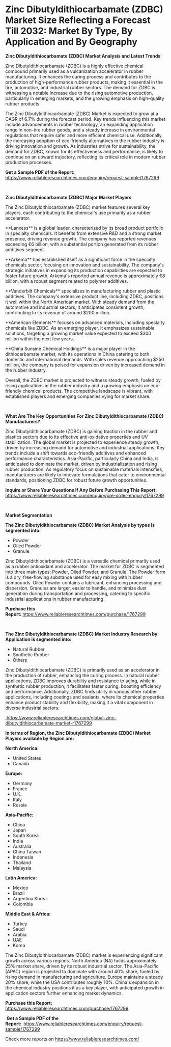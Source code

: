 <p><h1>Zinc Dibutyldithiocarbamate (ZDBC) Market Size Reflecting a Forecast Till 2032: Market By Type, By Application and By Geography</h1></p><p><strong>Zinc Dibutyldithiocarbamate (ZDBC) Market Analysis and Latest Trends</strong></p>
<p><p>Zinc Dibutyldithiocarbamate (ZDBC) is a highly effective chemical compound primarily used as a vulcanization accelerator in rubber manufacturing. It enhances the curing process and contributes to the production of high-performance rubber products, making it essential in the tire, automotive, and industrial rubber sectors. The demand for ZDBC is witnessing a notable increase due to the rising automotive production, particularly in emerging markets, and the growing emphasis on high-quality rubber products.</p><p>The Zinc Dibutyldithiocarbamate (ZDBC) Market is expected to grow at a CAGR of 6.7% during the forecast period. Key trends influencing this market include advancements in rubber technology, an expanding application range in non-tire rubber goods, and a steady increase in environmental regulations that require safer and more efficient chemical use. Additionally, the increasing adoption of eco-friendly alternatives in the rubber industry is driving innovation and growth. As industries strive for sustainability, the demand for ZDBC, known for its effectiveness and performance, is likely to continue on an upward trajectory, reflecting its critical role in modern rubber production processes.</p></p>
<p><strong>Get a Sample PDF of the Report:&nbsp;</strong> <a href="https://www.reliableresearchtimes.com/enquiry/request-sample/1767299?utm_campaign=3087&utm_medium=2&utm_source=Github&utm_content=ia&utm_term=03042025&utm_id=zinc-dibutyldithiocarbamate-zdbc">https://www.reliableresearchtimes.com/enquiry/request-sample/1767299</a></p>
<p>&nbsp;</p>
<p><strong>Zinc Dibutyldithiocarbamate (ZDBC) Major Market Players</strong></p>
<p><p>The Zinc Dibutyldithiocarbamate (ZDBC) market features several key players, each contributing to the chemical's use primarily as a rubber accelerator. </p><p>**Lanxess** is a global leader, characterized by its broad product portfolio in specialty chemicals. It benefits from extensive R&D and a strong market presence, driving revenue growth. The company has reported revenues exceeding €6 billion, with a substantial portion generated from its rubber additives segment.</p><p>**Arkema** has established itself as a significant force in the specialty chemicals sector, focusing on innovation and sustainability. The company's strategic initiatives in expanding its production capabilities are expected to foster future growth. Arkema's reported annual revenue is approximately €8 billion, with a robust segment related to polymer additives.</p><p>**Vanderbilt Chemicals** specializes in manufacturing rubber and plastic additives. The company's extensive product line, including ZDBC, positions it well within the North American market. With steady demand from the automotive and industrial sectors, it anticipates consistent growth, contributing to its revenue of around $200 million.</p><p>**American Elements** focuses on advanced materials, including specialty chemicals like ZDBC. As an emerging player, it emphasizes sustainable solutions, targeting a growing market value expected to exceed $300 million within the next few years.</p><p>**China Sunsine Chemical Holdings** is a major player in the dithiocarbamate market, with its operations in China catering to both domestic and international demands. With sales revenue approaching $250 million, the company is poised for expansion driven by increased demand in the rubber industry.</p><p>Overall, the ZDBC market is projected to witness steady growth, fueled by rising applications in the rubber industry and a growing emphasis on eco-friendly chemical products. The competitive landscape is vibrant, with established players and emerging companies vying for market share.</p></p>
<p>&nbsp;</p>
<p><strong>What Are The Key Opportunities For Zinc Dibutyldithiocarbamate (ZDBC) Manufacturers?</strong></p>
<p><p>Zinc Dibutyldithiocarbamate (ZDBC) is gaining traction in the rubber and plastics sectors due to its effective anti-oxidative properties and UV stabilization. The global market is projected to experience steady growth, driven by increasing demand for automotive and industrial applications. Key trends include a shift towards eco-friendly additives and enhanced performance characteristics. Asia-Pacific, particularly China and India, is anticipated to dominate the market, driven by industrialization and rising rubber production. As regulatory focus on sustainable materials intensifies, manufacturers are likely to innovate formulations that cater to environmental standards, positioning ZDBC for robust future growth opportunities.</p></p>
<p><strong>Inquire or Share Your Questions If Any Before Purchasing This Report:</strong> <a href="https://www.reliableresearchtimes.com/enquiry/pre-order-enquiry/1767299?utm_campaign=3087&utm_medium=2&utm_source=Github&utm_content=ia&utm_term=03042025&utm_id=zinc-dibutyldithiocarbamate-zdbc">https://www.reliableresearchtimes.com/enquiry/pre-order-enquiry/1767299</a></p>
<p>&nbsp;</p>
<p><strong>Market Segmentation</strong></p>
<p><strong>The Zinc Dibutyldithiocarbamate (ZDBC) Market Analysis by types is segmented into:</strong></p>
<p><ul><li>Powder</li><li>Oiled Powder</li><li>Granule</li></ul></p>
<p><p>Zinc Dibutyldithiocarbamate (ZDBC) is a versatile chemical primarily used as a rubber antioxidant and accelerator. The market for ZDBC is segmented into three main types: Powder, Oiled Powder, and Granule. The Powder form is a dry, free-flowing substance used for easy mixing with rubber compounds. Oiled Powder contains a lubricant, enhancing processing and dispersion. Granules are larger, easier to handle, and minimize dust generation during transportation and processing, catering to specific industrial applications in rubber manufacturing.</p></p>
<p><strong>Purchase this Report:&nbsp;</strong><a href="https://www.reliableresearchtimes.com/purchase/1767299?utm_campaign=3087&utm_medium=2&utm_source=Github&utm_content=ia&utm_term=03042025&utm_id=zinc-dibutyldithiocarbamate-zdbc">https://www.reliableresearchtimes.com/purchase/1767299</a></p>
<p>&nbsp;</p>
<p><strong>The Zinc Dibutyldithiocarbamate (ZDBC) Market Industry Research by Application is segmented into:</strong></p>
<p><ul><li>Natural Rubber</li><li>Synthetic Rubber</li><li>Others</li></ul></p>
<p><p>Zinc Dibutyldithiocarbamate (ZDBC) is primarily used as an accelerator in the production of rubber, enhancing the curing process. In natural rubber applications, ZDBC improves durability and resistance to aging, while in synthetic rubber production, it facilitates faster curing, boosting efficiency and performance. Additionally, ZDBC finds utility in various other rubber applications, including coatings and sealants, where its chemical properties enhance product stability and flexibility, making it a vital component in diverse industrial sectors.</p></p>
<p><a href="https://www.reliableresearchtimes.com/global-zinc-dibutyldithiocarbamate-market-r1767299?utm_campaign=3087&utm_medium=2&utm_source=Github&utm_content=ia&utm_term=03042025&utm_id=zinc-dibutyldithiocarbamate-zdbc">&nbsp;https://www.reliableresearchtimes.com/global-zinc-dibutyldithiocarbamate-market-r1767299</a></p>
<p><strong>In terms of Region, the Zinc Dibutyldithiocarbamate (ZDBC) Market Players available by Region are:</strong></p>
<p>
    <p> <strong> North America: </strong>
        <ul>
            <li>United States</li>
            <li>Canada</li>
        </ul>
        </p> 
    <p> <strong> Europe: </strong>
        <ul>
            <li>Germany</li>
            <li>France</li>
            <li>U.K.</li>
            <li>Italy</li>
            <li>Russia</li>
        </ul>
        </p> 
    <p> <strong> Asia-Pacific: </strong>
        <ul>
            <li>China</li>
            <li>Japan</li>
            <li>South Korea</li>
            <li>India</li>
            <li>Australia</li>
            <li>China Taiwan</li>
            <li>Indonesia</li>
            <li>Thailand</li>
            <li>Malaysia</li>
        </ul>
        </p> 
    <p> <strong> Latin America: </strong>
        <ul>
            <li>Mexico</li>
            <li>Brazil</li>
            <li>Argentina Korea</li>
            <li>Colombia</li>
        </ul>
        </p> 
    <p> <strong> Middle East & Africa: </strong>
        <ul>
            <li>Turkey</li>
            <li>Saudi</li>
            <li>Arabia</li>
            <li>UAE</li>
            <li>Korea</li>
        </ul>
    </p>
    </p>
<p><p>The Zinc Dibutyldithiocarbamate (ZDBC) market is experiencing significant growth across various regions. North America (NA) holds approximately 25% market share, driven by its robust industrial sector. The Asia-Pacific (APAC) region is projected to dominate with around 40% share, fueled by rising demand in manufacturing and agriculture. Europe maintains a steady 20% share, while the USA contributes roughly 10%. China's expansion in the chemical industry positions it as a key player, with anticipated growth in application sectors further enhancing market dynamics.</p></p>
<p><strong>Purchase this Report: </strong><a href="https://www.reliableresearchtimes.com/purchase/1767299?utm_campaign=3087&utm_medium=2&utm_source=Github&utm_content=ia&utm_term=03042025&utm_id=zinc-dibutyldithiocarbamate-zdbc">https://www.reliableresearchtimes.com/purchase/1767299</a></p>
<p>&nbsp;<strong>Get a Sample PDF of the Report:&nbsp;&nbsp;</strong><a href="https://www.reliableresearchtimes.com/enquiry/request-sample/1767299?utm_campaign=3087&utm_medium=2&utm_source=Github&utm_content=ia&utm_term=03042025&utm_id=zinc-dibutyldithiocarbamate-zdbc">https://www.reliableresearchtimes.com/enquiry/request-sample/1767299</a></p>
<p><strong></strong></p>
<p>Check more reports on <a href="https://www.reliableresearchtimes.com/?utm_campaign=3087&utm_medium=2&utm_source=Github&utm_content=ia&utm_term=03042025&utm_id=zinc-dibutyldithiocarbamate-zdbc">https://www.reliableresearchtimes.com/</a></p>